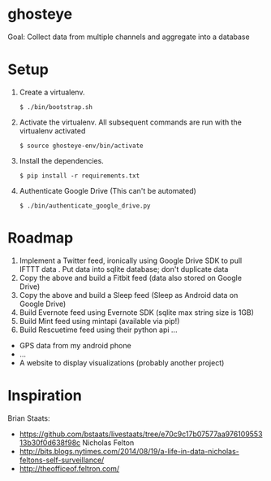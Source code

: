 ghosteye
========

Goal: Collect data from multiple channels and aggregate into a database

Setup
=======
1. Create a virtualenv.

    ```
    $ ./bin/bootstrap.sh
    ```

2. Activate the virtualenv.  All subsequent commands are run with the virtualenv activated

    ```
    $ source ghosteye-env/bin/activate
    ```

3. Install the dependencies.  

    ```
    $ pip install -r requirements.txt
    ```

4. Authenticate Google Drive (This can't be automated)

    ```
    $ ./bin/authenticate_google_drive.py
    ```


Roadmap
=======

1. Implement a Twitter feed, ironically using Google Drive SDK to pull IFTTT data
 . Put data into sqlite database; don't duplicate data
3. Copy the above and build a Fitbit feed (data also stored on Google Drive)
4. Copy the above and build a Sleep feed (Sleep as Android data on Google Drive)
4. Build Evernote feed using Evernote SDK (sqlite max string size is 1GB)
5. Build Mint feed using mintapi (available via pip!)
6. Build Rescuetime feed using their python api 
...
*   GPS data from my android phone
*   ...
*   A website to display visualizations (probably another project)

Inspiration
=======
Brian Staats: 
- https://github.com/bstaats/livestaats/tree/e70c9c17b07577aa97610955313b30f0d638f98c
Nicholas Felton 
- http://bits.blogs.nytimes.com/2014/08/19/a-life-in-data-nicholas-feltons-self-surveillance/
- http://theofficeof.feltron.com/
